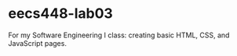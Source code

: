 # eecs448-lab03
For my Software Engineering I class: creating basic HTML, CSS, and JavaScript pages.
